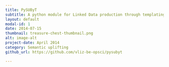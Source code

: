```yaml
---
title: PySUByT
subtitle: A python module for Linked Data production through templating. 
layout: default
modal-id: 1
date: 2014-07-15
thumbnail: treasure-chest-thumbnail.png
alt: image-alt
project-date: April 2014
category: Semantic uplifting
github_url: https://github.com/vliz-be-opsci/pysubyt

---
```

